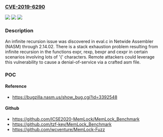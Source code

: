 ### [CVE-2019-6290](https://cve.mitre.org/cgi-bin/cvename.cgi?name=CVE-2019-6290)
![](https://img.shields.io/static/v1?label=Product&message=n%2Fa&color=blue)
![](https://img.shields.io/static/v1?label=Version&message=n%2Fa&color=blue)
![](https://img.shields.io/static/v1?label=Vulnerability&message=n%2Fa&color=brighgreen)

### Description

An infinite recursion issue was discovered in eval.c in Netwide Assembler (NASM) through 2.14.02. There is a stack exhaustion problem resulting from infinite recursion in the functions expr, rexp, bexpr and cexpr in certain scenarios involving lots of '{' characters. Remote attackers could leverage this vulnerability to cause a denial-of-service via a crafted asm file.

### POC

#### Reference
- https://bugzilla.nasm.us/show_bug.cgi?id=3392548

#### Github
- https://github.com/ICSE2020-MemLock/MemLock_Benchmark
- https://github.com/tzf-key/MemLock_Benchmark
- https://github.com/wcventure/MemLock-Fuzz

